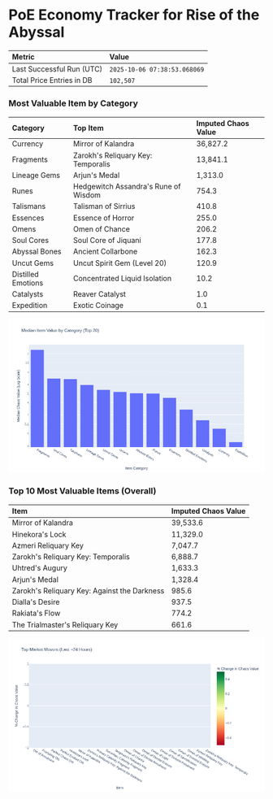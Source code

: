 # PoE Economy Tracker for Rise of the Abyssal

<!-- START_MAINTENANCE -->
| Metric | Value |
|:---|:---|
| Last Successful Run (UTC) | `2025-10-06 07:38:53.068069` |
| Total Price Entries in DB | `102,507` |

<!-- END_MAINTENANCE -->

<!-- START_DATAFRAME_DEBUG -->
<!-- END_DATAFRAME_DEBUG -->

<!-- START_CATEGORY_ANALYSIS -->
### Most Valuable Item by Category
| Category | Top Item | Imputed Chaos Value |
| :--- | :--- | :--- |
| Currency | Mirror of Kalandra | 36,827.2 |
| Fragments | Zarokh's Reliquary Key: Temporalis | 13,841.1 |
| Lineage Gems | Arjun's Medal | 1,313.0 |
| Runes | Hedgewitch Assandra's Rune of Wisdom | 754.3 |
| Talismans | Talisman of Sirrius | 410.8 |
| Essences | Essence of Horror | 255.0 |
| Omens | Omen of Chance | 206.2 |
| Soul Cores | Soul Core of Jiquani | 177.8 |
| Abyssal Bones | Ancient Collarbone | 162.3 |
| Uncut Gems | Uncut Spirit Gem (Level 20) | 120.9 |
| Distilled Emotions | Concentrated Liquid Isolation | 10.2 |
| Catalysts | Reaver Catalyst | 1.0 |
| Expedition | Exotic Coinage | 0.1 |


![Category Analysis Chart](charts/category_analysis.png)
<!-- END_ANALYSIS -->

<!-- START_ANALYSIS -->
### Top 10 Most Valuable Items (Overall)
| Item | Imputed Chaos Value |
| :--- | :--- |
| Mirror of Kalandra | 39,533.6 |
| Hinekora's Lock | 11,329.0 |
| Azmeri Reliquary Key | 7,047.7 |
| Zarokh's Reliquary Key: Temporalis | 6,888.7 |
| Uhtred's Augury | 1,633.3 |
| Arjun's Medal | 1,328.4 |
| Zarokh's Reliquary Key: Against the Darkness | 985.6 |
| Dialla's Desire | 937.5 |
| Rakiata's Flow | 774.2 |
| The Trialmaster's Reliquary Key | 661.6 |


![Market Movers Chart](charts/market_movers.png)
<!-- END_ANALYSIS -->
